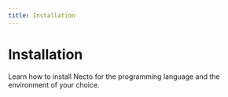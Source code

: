 ```yaml
---
title: Installation
---
```


# Installation

Learn how to install Necto for the programming language and the environment of your choice.



